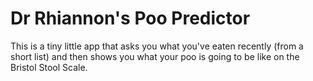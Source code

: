 # Dr Rhiannon's Poo Predictor 

This is a tiny little app that asks you what you've eaten recently (from a short list) and then shows you what your poo is going to be like on the Bristol Stool Scale.

